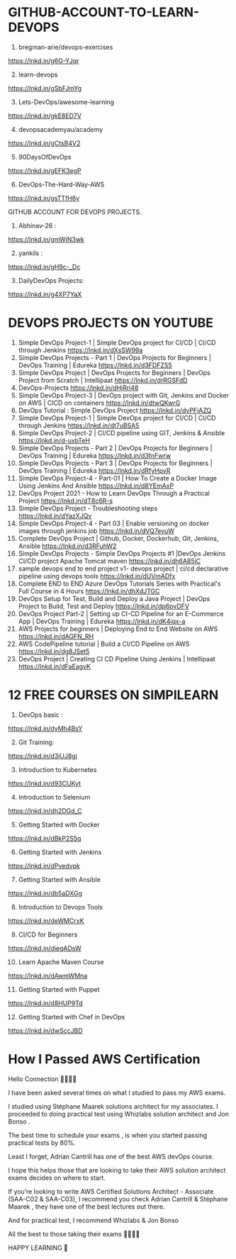 # GITHUB-ACCOUNT-TO-LEARN-DEVOPS
1. bregman-arie/devops-exercises

https://lnkd.in/g6G-YJqr

2. learn-devops

https://lnkd.in/gSbFJmYg

3. Lets-DevOps/awesome-learning

https://lnkd.in/gkE8ED7V

4. devopsacademyau/academy

https://lnkd.in/gCtsB4V2

5. 90DaysOfDevOps

https://lnkd.in/gEFK3egP

6. DevOps-The-Hard-Way-AWS

https://lnkd.in/gsTTfH6y


GITHUB ACCOUNT FOR DEVOPS PROJECTS.


1. Abhinav-26 :

https://lnkd.in/gmWjN3wk

2. yankils :

https://lnkd.in/gH9c-_Dc

3. DailyDevOps Projects:

https://lnkd.in/g4XP7YaX

# DEVOPS PROJECTS ON YOUTUBE
1. Simple DevOps Project-1 | Simple DevOps project for CI/CD | CI/CD through Jenkins
https://lnkd.in/dXsSW99a
2. Simple DevOps Projects - Part 1 | DevOps Projects for Beginners | DevOps Training | Edureka
https://lnkd.in/d3FDFZS5
3. Simple DevOps Project | DevOps Projects for Beginners | DevOps Project from Scratch | Intellipaat
https://lnkd.in/drRGSFdD
4. DevOps-Projects
https://lnkd.in/dHjRri48
5. Simple DevOps Project-3 | DevOps project with Git, Jenkins and Docker on AWS | CICD on containers
https://lnkd.in/dtwQKwrG
6. DevOps Tutorial : Simple DevOps Project
https://lnkd.in/dvPFiAZQ
7. Simple DevOps Project-1 | Simple DevOps project for CI/CD | CI/CD through Jenkins
https://lnkd.in/dt7uBSA5
8. Simple DevOps Project-2 | CI/CD pipeline using GIT, Jenkins & Ansible
https://lnkd.in/d-uxbTeH
9. Simple DevOps Projects - Part 2 | DevOps Projects for Beginners | DevOps Training | Edureka
https://lnkd.in/d3fnFwrw
10. Simple DevOps Projects - Part 3 | DevOps Projects for Beginners | DevOps Training | Edureka
https://lnkd.in/dRfyHpvR
11. Simple DevOps Project-4 - Part-01 | How To Create a Docker Image Using Jenkins And Ansible
https://lnkd.in/d8YEmAxP
12. DevOps Project 2021 - How to Learn DevOps Through a Practical Project
https://lnkd.in/dT8c6R-s
13. Simple DevOps Project - Troubleshooting steps
https://lnkd.in/dYazXJQv
14. Simple DevOps Project-4 - Part 03 | Enable versioning on docker images through jenkins job
https://lnkd.in/dVQ7eyuW
15. Complete DevOps Project | Github, Docker, Dockerhub, Git, Jenkins, Ansible
https://lnkd.in/d3RFuhW2
16. Simple DevOps Projects - Simple DevOps Projects #1 |DevOps Jenkins CI/CD project Apache Tomcat maven
https://lnkd.in/dh6A85jC
17. sample devops end to end project v1- devops project | ci/cd declarative pipeline using devops tools
https://lnkd.in/dUVmADfx
18. Complete END to END Azure DevOps Tutorials Series with Practical's Full Course in 4 Hours
https://lnkd.in/dhXdJTGC
19. DevOps Setup for Test, Build and Deploy a Java Project | DevOps Project to Build, Test and Deploy
https://lnkd.in/dp6pvDFV
20. DevOps Project Part-2 | Setting up CI-CD Pipeline for an E-Commerce App | DevOps Training | Edureka
https://lnkd.in/dK4iqx-a
21. AWS Projects for beginners | Deploying End to End Website on AWS
https://lnkd.in/dAGFN_RH
22. AWS CodePipeline tutorial | Build a CI/CD Pipeline on AWS
https://lnkd.in/dg8JSet5
23. DevOps Project | Creating CI CD Pipeline Using Jenkins | Intellipaat
https://lnkd.in/dFaEagvK


# 12 FREE COURSES ON SIMPILEARN
1. DevOps basic :

https://lnkd.in/dyMh4BsY

2. Git Training:

https://lnkd.in/d3jUJ8gi

3. Introduction to Kubernetes

https://lnkd.in/d93CUKyt

4. Introduction to Selenium

https://lnkd.in/dh2DGd_C

5. Getting Started with Docker

https://lnkd.in/dBkP2S5q

6. Getting Started with Jenkins

https://lnkd.in/dPvedvpk

7. Getting Started with Ansible

https://lnkd.in/db5aDXGg

8. Introduction to Devops Tools

https://lnkd.in/deWMCrxK

9. CI/CD for Beginners

https://lnkd.in/djegADsW

10. Learn Apache Maven Course

https://lnkd.in/dAwmWMna

11. Getting Started with Puppet

https://lnkd.in/d8HUP9Td

12. Getting Started with Chef in DevOps

https://lnkd.in/dwSccJBD

# How I Passed AWS Certification
Hello Connection 👩‍💻🧑‍💻

I have been asked several times on what I studied to pass my AWS exams.

I studied using Stéphane Maarek solutions architect for my associates. I proceeded to doing practical test using Whizlabs solution architect and Jon Bonso .

The best time to schedule your exams , is when you started passing practical tests by 80%.

Least I forget, Adrian Cantrill has one of the best AWS devOps course.

I hope this helps those that are looking to take their AWS solution architect exams decides on where to start.

If you’re looking to write AWS Certified Solutions Architect - Associate (SAA-C02 & SAA-C03), I recommend you check Adrian Cantrill & Stéphane Maarek , they have one of the best lectures out there.

And for practical test, I recommend Whizlabs & Jon Bonso


All the best to those taking their exams 👏👏👏👏


HAPPY LEARNING 📌



